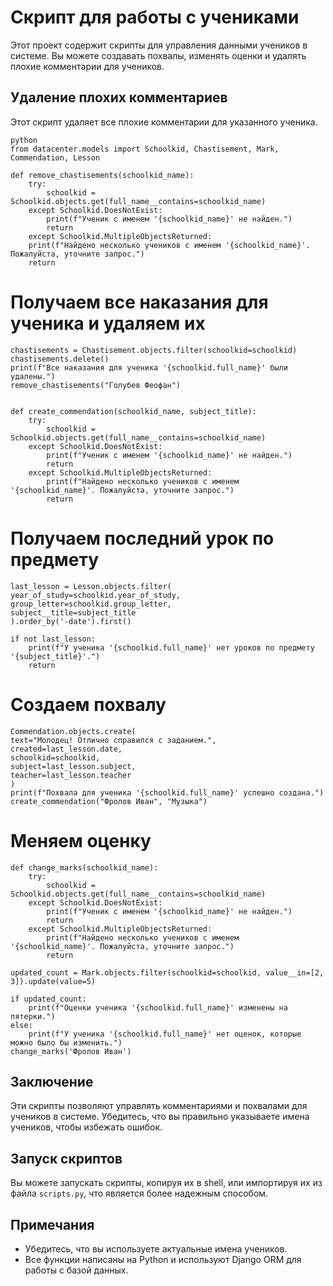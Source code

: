 # Скрипт для работы с учениками

Этот проект содержит скрипты для управления данными учеников в системе. Вы можете создавать похвалы, изменять оценки и удалять плохие комментарии для учеников.

## Удаление плохих комментариев

Этот скрипт удаляет все плохие комментарии  для указанного ученика.
```
python
from datacenter.models import Schoolkid, Chastisement, Mark, Commendation, Lesson

def remove_chastisements(schoolkid_name):
    try:
        schoolkid = Schoolkid.objects.get(full_name__contains=schoolkid_name)
    except Schoolkid.DoesNotExist:
        print(f"Ученик с именем '{schoolkid_name}' не найден.")
        return
    except Schoolkid.MultipleObjectsReturned:
    print(f"Найдено несколько учеников с именем '{schoolkid_name}'. Пожалуйста, уточните запрос.")
    return
```

# Получаем все наказания для ученика и удаляем их
```
chastisements = Chastisement.objects.filter(schoolkid=schoolkid)
chastisements.delete()
print(f"Все наказания для ученика '{schoolkid.full_name}' были удалены.")
remove_chastisements("Голубев Феофан")


def create_commendation(schoolkid_name, subject_title):
    try:
        schoolkid = Schoolkid.objects.get(full_name__contains=schoolkid_name)
    except Schoolkid.DoesNotExist:
        print(f"Ученик с именем '{schoolkid_name}' не найден.")
        return
    except Schoolkid.MultipleObjectsReturned:
        print(f"Найдено несколько учеников с именем '{schoolkid_name}'. Пожалуйста, уточните запрос.")
        return
```

# Получаем последний урок по предмету
```
last_lesson = Lesson.objects.filter(
year_of_study=schoolkid.year_of_study,
group_letter=schoolkid.group_letter,
subject__title=subject_title
).order_by('-date').first()

if not last_lesson:
    print(f"У ученика '{schoolkid.full_name}' нет уроков по предмету '{subject_title}'.")
    return
```

# Создаем похвалу
```
Commendation.objects.create(
text="Молодец! Отлично справился с заданием.",
created=last_lesson.date,
schoolkid=schoolkid,
subject=last_lesson.subject,
teacher=last_lesson.teacher
)
print(f"Похвала для ученика '{schoolkid.full_name}' успешно создана.")
create_commendation("Фролов Иван", "Музыка")
```
# Меняем оценку
```
def change_marks(schoolkid_name):
    try:
        schoolkid = Schoolkid.objects.get(full_name__contains=schoolkid_name)
    except Schoolkid.DoesNotExist:
        print(f"Ученик с именем '{schoolkid_name}' не найден.")
        return
    except Schoolkid.MultipleObjectsReturned:
        print(f"Найдено несколько учеников с именем '{schoolkid_name}'. Пожалуйста, уточните запрос.")
        return

updated_count = Mark.objects.filter(schoolkid=schoolkid, value__in=[2, 3]).update(value=5)

if updated_count:
    print(f"Оценки ученика '{schoolkid.full_name}' изменены на пятерки.")
else:
    print(f"У ученика '{schoolkid.full_name}' нет оценок, которые можно было бы изменить.")
change_marks('Фролов Иван')
```

## Заключение

Эти скрипты позволяют управлять комментариями и похвалами для учеников в системе. Убедитесь, что вы правильно указываете имена учеников, чтобы избежать ошибок.

## Запуск скриптов

Вы можете запускать скрипты, копируя их в shell, или импортируя их из файла `scripts.py`, что является более надежным способом.

## Примечания

- Убедитесь, что вы используете актуальные имена учеников.
- Все функции написаны на Python и используют Django ORM для работы с базой данных.


